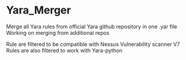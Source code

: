 # Yara_Merger
Merge all Yara rules from official Yara github repository in one .yar file
Working on merging from additional repos

Rule are filtered to be compatible with Nessus Vulnerability scanner V7
Rules are also filtered to work with Yara-python
